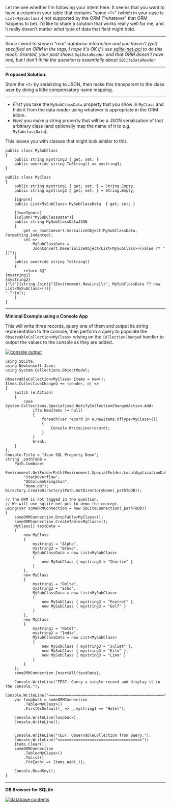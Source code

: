 Let me see whether I'm following your intent here. It seems that you want to have a column in your table that contains "some `<T>`" (which in your case is `List<MySubclass>`) not supported by the ORM ("whatever" that ORM happens to be). I'd like to share a solution that works really well for me, and it really doesn't matter _what_ type of data that field might hold. 
___
*Since I want to show a "real" database interaction and you haven't (yet) specified an ORM in the tags, I hope it's OK if I use [sqlite-net-pcl](https://www.nuget.org/packages/sqlite-net-pcl) to do this mock. Granted, your post shows `SqlDataReader` and that ORM doesn't have one, but I don't think the question is essentially about `SQLiteDataReader`.*
___

**Proposed Solution:** 

Store the `<T>` by serializing to JSON, then make this transparent to the class user by doing a little compensatory name mapping.
___

- _First_ you take the `MySubClassData` property that you show in `MyClass` and hide it from the data reader using whatever is appropriate in the ORM idiom.
- _Next_ you make a string property that will be a JSON serialization of that arbitrary class (and optionally map the name of it to e.g. `MySubclassData`);

This leaves you with classes that might look similar to this.

~~~
public class MySubClass
{
    public string mystring3 { get; set; }
    public override string ToString() => mystring3;
}
~~~

~~~
public class MyClass
{
    public string mystring1 { get; set; } = String.Empty;
    public string mystring2 { get; set; } = String.Empty;

    [Ignore]
    public List<MySubClass> MySubClassData  { get; set; }

    [JsonIgnore]
    [Column("MySubClassData")]
    public string MySubClassDataJSON
    { 
        get => JsonConvert.SerializeObject(MySubClassData, Formatting.Indented);
        set => 
            MySubClassData = 
            JsonConvert.DeserializeObject<List<MySubClass>>(value ?? "[]");
    }
    public override string ToString()
    {
        return $@"
{mystring1}
{mystring2}
{"\t"}{string.Join($"{Environment.NewLine}\t", MySubClassData ?? new List<MySubClass>())}
".Trim();
    }
}
~~~

___

**Minimal Example using a Console App**

This will write three records, query one of them and output its string representation to the console, then perform a query to populate the `ObservableCollection<MyClass>` relying on the `CollectionChenged` handler to output the values to the console as they are added..

[![console output][1]][1]

~~~
using SQLite;
using Newtonsoft.Json;
using System.Collections.ObjectModel;

ObservableCollection<MyClass> Items = new();
Items.CollectionChanged += (sender, e) =>
{
    switch (e.Action)
    {
        case System.Collections.Specialized.NotifyCollectionChangedAction.Add:
            if(e.NewItems != null)
            {
                foreach(var record in e.NewItems.OfType<MyClass>())
                {
                    Console.WriteLine(record);
                }
            }
            break;
    }
};
Console.Title = "Json SQL Property Demo";
string _pathToDB =
    Path.Combine(
        Environment.GetFolderPath(Environment.SpecialFolder.LocalApplicationData),
        "StackOverflow",
        "DbColumnUsingJson",
        "demo.db");
Directory.CreateDirectory(Path.GetDirectoryName(_pathToDB));

// The ORM is not tagged in the question.
// We will use sqlite-net-pcl to demo the concept.
using(var someORMConnection = new SQLiteConnection(_pathToDB))
{
    someORMConnection.DropTable<MyClass>();
    someORMConnection.CreateTable<MyClass>();
    MyClass[] testData =
    [
        new MyClass
        {
            mystring1 = "Alpha",
            mystring2 = "Bravo",
            MySubClassData = new List<MySubClass>
            {
                new MySubClass { mystring3 = "Charlie" }
            }
        },
        new MyClass
        {
            mystring1 = "Delta",
            mystring2 = "Echo",
            MySubClassData = new List<MySubClass>
            {
                new MySubClass { mystring3 = "Foxtrot" },
                new MySubClass { mystring3 = "Golf" }
            }
        }, 
        new MyClass
        {
            mystring1 = "Hotel",
            mystring2 = "India",
            MySubClassData = new List<MySubClass>
            {
                new MySubClass { mystring3 = "Juliet" },
                new MySubClass { mystring3 = "Kilo" },
                new MySubClass { mystring3 = "Lima" }
            }
        }
    ];
    someORMConnection.InsertAll(testData);

    Console.WriteLine("TEST: Query a single record and display it in the console.");
    Console.WriteLine("===================================================");
    var loopback = someORMConnection
        .Table<MyClass>()
        .FirstOrDefault(_ => _.mystring1 == "Hotel");

    Console.WriteLine(loopback);
    Console.WriteLine();


    Console.WriteLine("TEST: ObservableCollection from Query.");
    Console.WriteLine("=====================================");
    Items.Clear();
    someORMConnection
        .Table<MyClass>()
        .ToList()
        .ForEach(_=> Items.Add(_));

    Console.ReadKey();
}
~~~


___

**DB Browser for SQLite** 

[![database contents][2]][2]


  [1]: https://i.sstatic.net/JpneyzU2.png
  [2]: https://i.sstatic.net/TM0IfjyJ.png